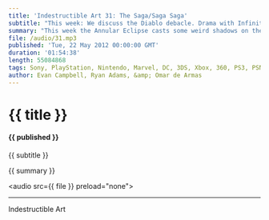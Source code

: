 ```yaml
---
title: 'Indestructible Art 31: The Saga/Saga Saga'
subtitle: "This week: We discuss the Diablo debacle. Drama with Infinity Ward, 38 Studios, and THQ. Borderlands 2 Special editions. The First X-Men gets detailed. DC evolves its idea on Sexual Orientation. Justice League International is ending."
summary: "This week the Annular Eclipse casts some weird shadows on the IA Crew, and one member is lost in the glare.  Diablo 3 releases to a mound of server issues and Evan and Omar discuss what they feel were the goods and bads of how Blizzard handled the release. The Drama Llama rears its head again in the case of Infinity Ward and Activision, 38 Studios, and THQ. Omar gets ready to spend way too much money on his Borderlands 2 preorder. Ryan tells us what the First X-Men is really going to be.  The Justice League International is getting canceled to make way for new books from DC. An unknown current character in the DC universe is having their sexual preference changed. The crew tries to discuss Saga #3 but is quickly sidetracked.  Lastly Ryan does a great job answering some listener questions."
file: /audio/31.mp3
published: 'Tue, 22 May 2012 00:00:00 GMT'
duration: '01:54:38'
length: 55084868
tags: Sony, PlayStation, Nintendo, Marvel, DC, 3DS, Xbox, 360, PS3, PSN, XBLA, Video Games, Comics, Games, Indestructible Art, Image, Saga, Vita, Borderlands, Unreal, Diablo 3, THQ, Valiant, 38 Studios, Activision, Infinity Ward, Wii U, Justice League, Hulk
author: Evan Campbell, Ryan Adams, &amp; Omar de Armas
---
```


# {{ title }}

#### {{ published }}

{{ subtitle }}  
  
{{ summary }}  

<audio src={{ file }} preload="none"></audio>

- - -
Indestructible Art
